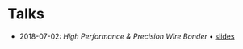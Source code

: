 # Talks
* 2018-07-02: *High Performance & Precision Wire Bonder* • [slides](high-performance-and-precision-wirebonder/high-performance-and-precision-wirebonder.html)